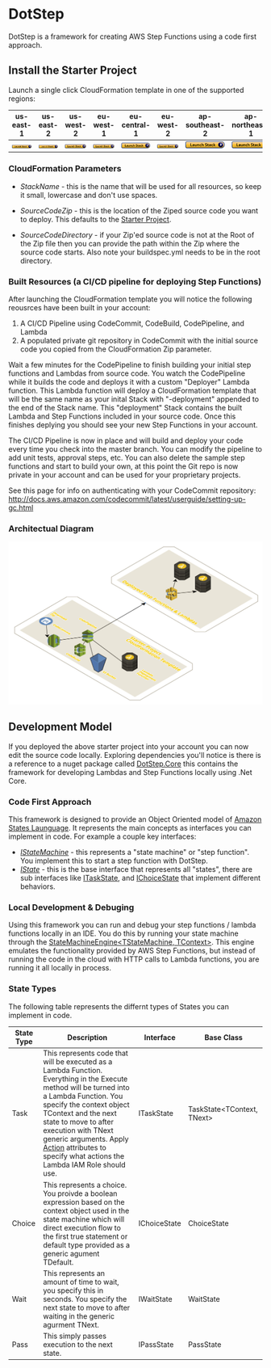 # DotStep

DotStep is a framework for creating AWS Step Functions using a code first approach.

## Install the Starter Project

Launch a single click CloudFormation template in one of the supported regions:

us-east-1|us-east-2|us-west-2|eu-west-1|eu-central-1|eu-west-2|ap-southeast-2|ap-northeast-1
---------|---------|---------|---------|------------|---------|--------------|--------------
[![launch stack in us-east-1](cloudformation-launch-stack.png)](https://us-east-1.console.aws.amazon.com/cloudformation/home?region=us-east-1#/stacks/create/review?templateURL=https://s3.amazonaws.com/dotstep-us-east-1/dotstep-starter-template.json&stackName=dotstep-starter)|[![launch stack in us-east-2](cloudformation-launch-stack.png)](https://us-east-2.console.aws.amazon.com/cloudformation/home?region=us-east-2#/stacks/create/review?templateURL=https://s3.amazonaws.com/dotstep-us-east-2/dotstep-starter-template.json&stackName=dotstep-starter)|[![launch stack in us-west-2](cloudformation-launch-stack.png)](https://us-west-2.console.aws.amazon.com/cloudformation/home?region=us-west-2#/stacks/create/review?templateURL=https://s3.amazonaws.com/dotstep-us-west-2/dotstep-starter-template.json&stackName=dotstep-starter)|[![launch stack in eu-west-1](cloudformation-launch-stack.png)](https://eu-west-1.console.aws.amazon.com/cloudformation/home?region=eu-west-1#/stacks/create/review?templateURL=https://s3.amazonaws.com/dotstep-eu-west-1/dotstep-starter-template.json&stackName=dotstep-starter)|[![launch stack in eu-central-1](cloudformation-launch-stack.png)](https://eu-central-1.console.aws.amazon.com/cloudformation/home?region=eu-central-1#/stacks/create/review?templateURL=https://s3.amazonaws.com/dotstep-eu-central-1/dotstep-starter-template.json&stackName=dotstep-starter)|[![launch stack in eu-west-2](cloudformation-launch-stack.png)](https://eu-west-2.console.aws.amazon.com/cloudformation/home?region=eu-west-2#/stacks/create/review?templateURL=https://s3.amazonaws.com/dotstep-eu-west-2/dotstep-starter-template.json&stackName=dotstep-starter)|[![launch stack in ap-southeast-2](cloudformation-launch-stack.png)](https://ap-southeast-2.console.aws.amazon.com/cloudformation/home?region=ap-southeast-2#/stacks/create/review?templateURL=https://s3.amazonaws.com/dotstep-ap-southeast-2/dotstep-starter-template.json&stackName=dotstep-starter)|[![launch stack in ap-northeast-1](cloudformation-launch-stack.png)](https://ap-northeast-1.console.aws.amazon.com/cloudformation/home?region=ap-northeast-1#/stacks/create/review?templateURL=https://s3.amazonaws.com/dotstep-ap-northeast-1/dotstep-starter-template.json&stackName=dotstep-starter)

### CloudFormation Parameters

- _StackName_ - this is the name that will be used for all resources, so keep it small, lowercase and don't use spaces.

- _SourceCodeZip_ - this is the location of the Ziped source code you want to deploy. This defaults to the [Starter Project](https://github.com/paulfryer/dotstep-starter).

- _SourceCodeDirectory_ - if your Zip'ed source code is not at the Root of the Zip file then you can provide the path within the Zip where the source code starts. Also note your buildspec.yml needs to be in the root directory.


### Built Resources (a CI/CD pipeline for deploying Step Functions)

After launching the CloudFormation template you will notice the following reousrces have been built in your account:
1. A CI/CD Pipeline using CodeCommit, CodeBuild, CodePipeline, and Lambda
2. A populated private git repository in CodeCommit with the initial source code you copied from the CloudFormation Zip parameter.

Wait a few minutes for the CodePipeline to finish building your initial step functions and Lambdas from source code. You watch the CodePipeline while it builds the code and deploys it with a custom "Deployer" Lambda function. This Lambda function will deploy a CloudFormation template that will be the same name as your inital Stack with "-deployment" appended to the end of the Stack name. This "deployment" Stack contains the built Lambda and Step Functions included in your source code. Once this finishes deplying you should see your new Step Functions in your account. 

The CI/CD Pipeline is now in place and will build and deploy your code every time you check into the master branch. You can modify the pipeline to add unit tests, approval steps, etc. You can also delete the sample step functions and start to build your own, at this point the Git repo is now private in your account and can be used for your proprietary projects. 

See this page for info on authenticating with your CodeCommit repository: http://docs.aws.amazon.com/codecommit/latest/userguide/setting-up-gc.html

### Architectual Diagram

![DotStep Architecture](/DotStep.png)

## Development Model

If you deployed the above starter project into your account you can now edit the source code locally. Exploring dependencies you'll notice is there is a reference to a nuget package called [DotStep.Core](https://www.nuget.org/packages/DotStep.Core/) this contains the framework for developing Lambdas and Step Functions locally using .Net Core.

### Code First Approach

This framework is designed to provide an Object Oriented model of [Amazon States Launguage](http://docs.aws.amazon.com/step-functions/latest/dg/concepts-amazon-states-language.html). It represents the main concepts as interfaces you can implement in code. For example a couple key interfaces:

- [_IStateMachine_](/DotStep.Core/IStateMachine.cs) - this represents a "state machine" or "step function". You implement this to start a step function with DotStep.
- [_IState_](/DotStep.Core/IState.cs) - this is the base interface that represents all "states", there are sub interfaces like [ITaskState](/DotStep.Core/ITaskState.cs), and [IChoiceState](/DotStep.Core/IChoiceState.cs) that implement different behaviors.

### Local Development & Debuging

Using this framework you can run and debug your step functions / lambda functions locally in an IDE. You do this by running your state machine through the [StateMachineEngine<TStateMachine, TContext>](/DotStep.Core/StateMachineEngine.cs). This engine emulates the functionality provided by AWS Step Functions, but instead of running the code in the cloud with HTTP calls to Lambda functions, you are running it all locally in process.

### State Types

The following table represents the differnt types of States you can implement in code.

|State Type|Description|Interface|Base Class|
|----------|-----------|---------|----------|
|Task|This represents code that will be executed as a Lambda Function. Everything in the Execute method will be turned into a Lambda Function. You specify the context object TContext and the next state to move to after execution with TNext generic arguments. Apply [Action](/DotStep.Core/Action.cs) attributes to specify what actions the Lambda IAM Role should use.|ITaskState|TaskState<TContext, TNext>|
|Choice|This represents a choice. You proivde a boolean expression based on the context object used in the state machine which will direct execution flow to the first true statement or default type provided as a generic agument TDefault.|IChoiceState|ChoiceState<TDefault>|
|Wait|This represents an amount of time to wait, you specify this in seconds. You specify the next state to move to after waiting in the generic agurment TNext.|IWaitState|WaitState<TNext>|
|Pass|This simply passes execution to the next state.|IPassState|PassState|


